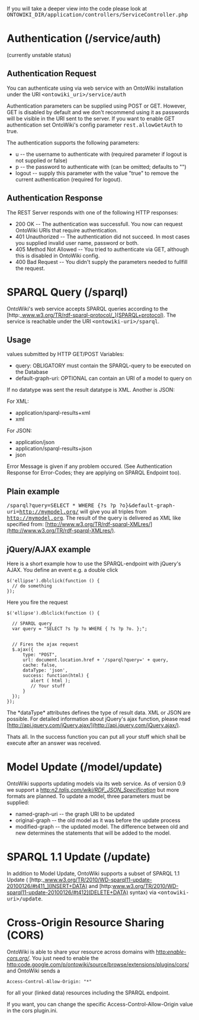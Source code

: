 If you will take a deeper view into the code please look at <tt>ONTOWIKI_DIR/application/controllers/ServiceController.php</tt>

# Authentication (/service/auth)

(currently unstable status)

## Authentication Request

You can authenticate using via web service with an OntoWiki installation under the URI <tt>&lt;ontowiki_uri&gt;/service/auth</tt>

Authentication parameters can be supplied using POST or GET. However, GET is disabled by default and we don't recommend using it as passwords will be visible in the URI sent to the server. If you want to enable GET authentication set OntoWiki's config parameter <tt>rest.allowGetAuth</tt> to true.

The authentication supports the following parameters:

- u -- the username to authenticate with (required parameter if logout is not supplied or false)
- p -- the password to authenticate with (can be omitted; defaults to "")
- logout -- supply this parameter with the value "true" to remove the current authentication (required for logout).

## Authentication Response

The REST Server responds with one of the following HTTP responses:

- 200 OK -- The authentication was successfull. You now can request OntoWiki URIs that require authentication.
- 401 Unauthorized -- The authentication did not succeed. In most cases you supplied invalid user name, password or both.
- 405 Method Not Allowed -- You tried to authenticate via GET, although this is disabled in OntoWiki config.
- 400 Bad Request -- You didn't supply the parameters needed to fullfill the request.

# SPARQL Query (/sparql)

OntoWiki's web service accepts SPARQL queries according to the [http:_www.w3.org/TR/rdf-sparql-protocol/_](SPARQL+protocol). The service is reachable under the URI <tt>&lt;ontowiki-uri&gt;/sparql</tt>.

## Usage

values submitted by HTTP GET/POST Variables:

- query: OBLIGATORY must contain the SPARQL-query to be executed on the Database
- default-graph-uri: OPTIONAL can contain an URI of a model to query on

If no datatype was sent the result datatype is XML. Another is JSON:

For XML:

- application/sparql-results+xml
- xml

For JSON:

- application/json
- application/sparql-results+json
- json

Error Message is given if any problem occured. (See Authentication Response for Error-Codes; they are applying on SPARQL Endpoint too).

## Plain example

<tt>/sparql?query=SELECT * WHERE {?s ?p ?o}&amp;default-graph-uri=http://mymodel.org/</tt> will give you all triples from <tt>http://mymodel.org</tt>. The result of the query is delivered as XML like specified from: [http://www.w3.org/TR/rdf-sparql-XMLres/](http://www.w3.org/TR/rdf-sparql-XMLres/).

## jQuery/AJAX example

Here is a short example how to use the SPARQL-endpoint with jQuery's AJAX. You define an event e.g. a double click

```
$('ellipse').dblclick(function () {
  // do something
});
```

Here you fire the request

```
$('ellipse').dblclick(function () {

  // SPARQL query
  var query = "SELECT ?s ?p ?o WHERE { ?s ?p ?o. };";
  
  
  // Fires the ajax request
  $.ajax({
      type: "POST",
      url: document.location.href + '/sparql?query=' + query,
      cache: false,
      dataType: 'json', 
      success: function(html) {
         alert ( html );
         // Your stuff
      }
  });
});
```

The \*dataType\* attributes defines the type of result data. XML or JSON are possible. For detailed information about jQuery's ajax function, please read [http://api.jquery.com/jQuery.ajax/](http://api.jquery.com/jQuery.ajax/).

Thats all. In the success function you can put all your stuff which shall be execute after an answer was received.

# Model Update (/model/update)

OntoWiki supports updating models via its web service. As of version 0.9 we support a [http:_n2.talis.com/wiki/RDF\_JSON\_Specification_](JSON+format) but more formats are planned. To update a model, three parameters must be supplied:

- named-graph-uri -- the graph URI to be updated
- original-graph -- the old model as it was before the update process 
- modified-graph -- the updated model. The difference between old and new determines the statements that will be added to the model.

# SPARQL 1.1 Update (/update)

In addition to Model Update, OntoWiki supports a subset of SPARQL 1.1 Update ( [http:_www.w3.org/TR/2010/WD-sparql11-update-20100126/#t411_](INSERT+DATA) and [http:www.w3.org/TR/2010/WD-sparql11-update-20100126/#t412](DELETE+DATA) syntax) via <tt>&lt;ontowiki-uri&gt;/update</tt>.

# Cross-Origin Resource Sharing (CORS)

OntoWiki is able to share your resource across domains with [http:_enable-cors.org/_](CORS). You just need to enable the [http:code.google.com/p/ontowiki/source/browse/extensions/plugins/cors/](cors+plugin) and OntoWiki sends a

```
Access-Control-Allow-Origin: "*"
```

for all your (linked data) resources including the SPARQL endpoint.

If you want, you can change the specific Access-Control-Allow-Origin value in the cors plugin.ini.

